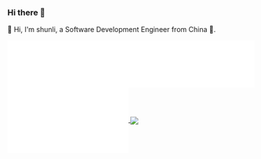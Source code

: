 ### Hi there 👋

👋 Hi, I'm shunli, a Software Development Engineer from China 🚀.

<a href="https://github.com/fengshunli">
  <img align="center"  src="./header.svg" />
</a>
<a href="https://github.com/fengshunli">
  <img align="center" width="49%" src="./language.svg" />
</a>
<a href="https://github.com/fengshunli">
  <img align="center" src="https://github-readme-stats.vercel.app/api?username=fengshunli&show_icons=true&theme=dark&bg_color=30,e96443,904e95&title_color=fff&text_color=fff" />
</a>
